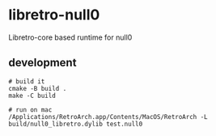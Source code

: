 # libretro-null0
Libretro-core based runtime for null0


## development

```
# build it
cmake -B build .
make -C build

# run on mac
/Applications/RetroArch.app/Contents/MacOS/RetroArch -L build/null0_libretro.dylib test.null0
```
